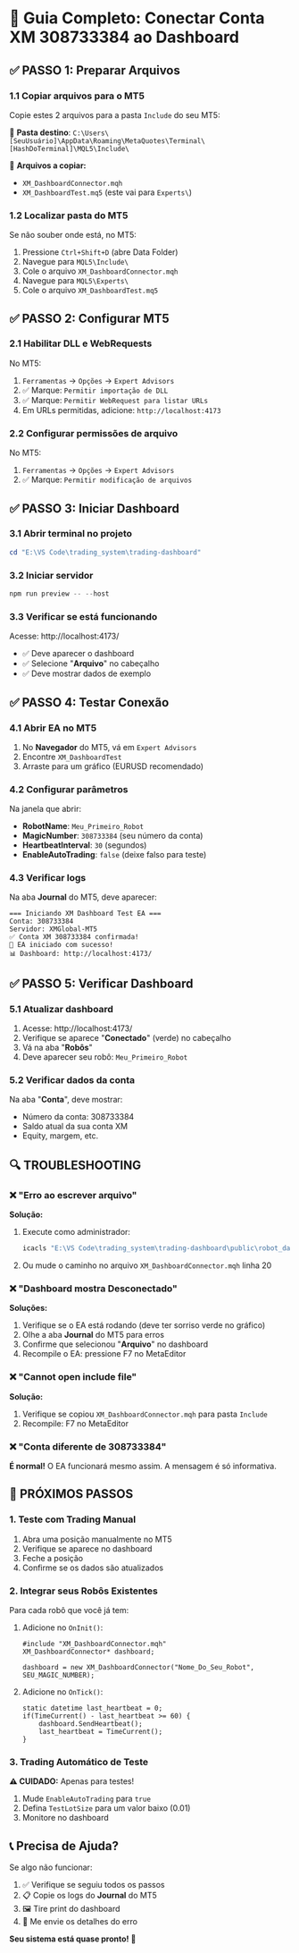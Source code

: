 # 🚀 Guia Completo: Conectar Conta XM 308733384 ao Dashboard

## ✅ **PASSO 1: Preparar Arquivos**

### 1.1 Copiar arquivos para o MT5
Copie estes 2 arquivos para a pasta `Include` do seu MT5:

📁 **Pasta destino**: `C:\Users\[SeuUsuário]\AppData\Roaming\MetaQuotes\Terminal\[HashDoTerminal]\MQL5\Include\`

📄 **Arquivos a copiar:**
- `XM_DashboardConnector.mqh` 
- `XM_DashboardTest.mq5` (este vai para `Experts\`)

### 1.2 Localizar pasta do MT5
Se não souber onde está, no MT5:
1. Pressione `Ctrl+Shift+D` (abre Data Folder)
2. Navegue para `MQL5\Include\`
3. Cole o arquivo `XM_DashboardConnector.mqh`
4. Navegue para `MQL5\Experts\`
5. Cole o arquivo `XM_DashboardTest.mq5`

## ✅ **PASSO 2: Configurar MT5**

### 2.1 Habilitar DLL e WebRequests
No MT5:
1. `Ferramentas` → `Opções` → `Expert Advisors`
2. ✅ Marque: `Permitir importação de DLL`
3. ✅ Marque: `Permitir WebRequest para listar URLs`
4. Em URLs permitidas, adicione: `http://localhost:4173`

### 2.2 Configurar permissões de arquivo
No MT5:
1. `Ferramentas` → `Opções` → `Expert Advisors`  
2. ✅ Marque: `Permitir modificação de arquivos`

## ✅ **PASSO 3: Iniciar Dashboard**

### 3.1 Abrir terminal no projeto
```powershell
cd "E:\VS Code\trading_system\trading-dashboard"
```

### 3.2 Iniciar servidor
```powershell
npm run preview -- --host
```

### 3.3 Verificar se está funcionando
Acesse: http://localhost:4173/
- ✅ Deve aparecer o dashboard
- ✅ Selecione "**Arquivo**" no cabeçalho
- ✅ Deve mostrar dados de exemplo

## ✅ **PASSO 4: Testar Conexão**

### 4.1 Abrir EA no MT5
1. No **Navegador** do MT5, vá em `Expert Advisors`
2. Encontre `XM_DashboardTest` 
3. Arraste para um gráfico (EURUSD recomendado)

### 4.2 Configurar parâmetros
Na janela que abrir:
- **RobotName**: `Meu_Primeiro_Robot`
- **MagicNumber**: `308733384` (seu número da conta)
- **HeartbeatInterval**: `30` (segundos)
- **EnableAutoTrading**: `false` (deixe falso para teste)

### 4.3 Verificar logs
Na aba **Journal** do MT5, deve aparecer:
```
=== Iniciando XM Dashboard Test EA ===
Conta: 308733384
Servidor: XMGlobal-MT5
✅ Conta XM 308733384 confirmada!
🚀 EA iniciado com sucesso!
📊 Dashboard: http://localhost:4173/
```

## ✅ **PASSO 5: Verificar Dashboard**

### 5.1 Atualizar dashboard
1. Acesse: http://localhost:4173/
2. Verifique se aparece "**Conectado**" (verde) no cabeçalho
3. Vá na aba "**Robôs**"
4. Deve aparecer seu robô: `Meu_Primeiro_Robot`

### 5.2 Verificar dados da conta
Na aba "**Conta**", deve mostrar:
- Número da conta: 308733384
- Saldo atual da sua conta XM
- Equity, margem, etc.

## 🔍 **TROUBLESHOOTING**

### ❌ **"Erro ao escrever arquivo"**
**Solução:**
1. Execute como administrador: 
   ```powershell
   icacls "E:\VS Code\trading_system\trading-dashboard\public\robot_data" /grant *S-1-1-0:F
   ```
2. Ou mude o caminho no arquivo `XM_DashboardConnector.mqh` linha 20

### ❌ **"Dashboard mostra Desconectado"**
**Soluções:**
1. Verifique se o EA está rodando (deve ter sorriso verde no gráfico)
2. Olhe a aba **Journal** do MT5 para erros
3. Confirme que selecionou "**Arquivo**" no dashboard
4. Recompile o EA: pressione F7 no MetaEditor

### ❌ **"Cannot open include file"**
**Solução:**
1. Verifique se copiou `XM_DashboardConnector.mqh` para pasta `Include`
2. Recompile: F7 no MetaEditor

### ❌ **"Conta diferente de 308733384"**
**É normal!** O EA funcionará mesmo assim. A mensagem é só informativa.

## 🚀 **PRÓXIMOS PASSOS**

### 1. Teste com Trading Manual
1. Abra uma posição manualmente no MT5
2. Verifique se aparece no dashboard
3. Feche a posição
4. Confirme se os dados são atualizados

### 2. Integrar seus Robôs Existentes
Para cada robô que você já tem:
1. Adicione no `OnInit()`:
   ```mql5
   #include "XM_DashboardConnector.mqh"
   XM_DashboardConnector* dashboard;
   
   dashboard = new XM_DashboardConnector("Nome_Do_Seu_Robot", SEU_MAGIC_NUMBER);
   ```

2. Adicione no `OnTick()`:
   ```mql5
   static datetime last_heartbeat = 0;
   if(TimeCurrent() - last_heartbeat >= 60) {
       dashboard.SendHeartbeat();
       last_heartbeat = TimeCurrent();
   }
   ```

### 3. Trading Automático de Teste
**⚠️ CUIDADO:** Apenas para testes!
1. Mude `EnableAutoTrading` para `true`
2. Defina `TestLotSize` para um valor baixo (0.01)
3. Monitore no dashboard

## 📞 **Precisa de Ajuda?**

Se algo não funcionar:
1. ✅ Verifique se seguiu todos os passos
2. 📋 Copie os logs do **Journal** do MT5
3. 🖼️ Tire print do dashboard
4. 💬 Me envie os detalhes do erro

**Seu sistema está quase pronto! 🎉**